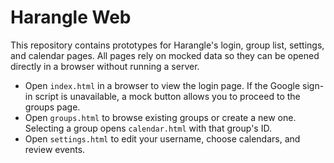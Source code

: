 # Harangle Web

This repository contains prototypes for Harangle's login, group list, settings, and calendar pages. All pages rely on mocked data so they can be opened directly in a browser without running a server.

- Open `index.html` in a browser to view the login page. If the Google sign-in script is unavailable, a mock button allows you to proceed to the groups page.
- Open `groups.html` to browse existing groups or create a new one. Selecting a group opens `calendar.html` with that group's ID.
- Open `settings.html` to edit your username, choose calendars, and review events.

